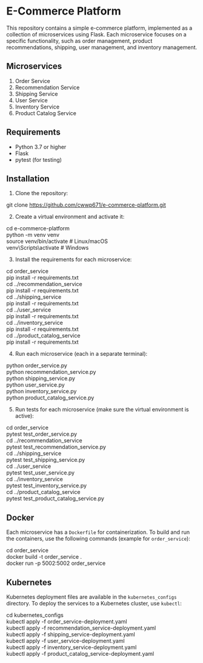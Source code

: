 # E-Commerce Platform

This repository contains a simple e-commerce platform, implemented as a collection of microservices using Flask. Each microservice focuses on a specific functionality, such as order management, product recommendations, shipping, user management, and inventory management.

## Microservices

1. Order Service
2. Recommendation Service
3. Shipping Service
4. User Service
5. Inventory Service
6. Product Catalog Service

## Requirements

- Python 3.7 or higher
- Flask
- pytest (for testing)

## Installation

1. Clone the repository:

git clone https://github.com/cwwp671/e-commerce-platform.git

2. Create a virtual environment and activate it:

cd e-commerce-platform  
python -m venv venv  
source venv/bin/activate  # Linux/macOS  
venv\Scripts\activate     # Windows  

3. Install the requirements for each microservice:

cd order_service  
pip install -r requirements.txt  
cd ../recommendation_service  
pip install -r requirements.txt  
cd ../shipping_service  
pip install -r requirements.txt  
cd ../user_service  
pip install -r requirements.txt  
cd ../inventory_service  
pip install -r requirements.txt  
cd ../product_catalog_service  
pip install -r requirements.txt  

4. Run each microservice (each in a separate terminal):

python order_service.py  
python recommendation_service.py  
python shipping_service.py  
python user_service.py  
python inventory_service.py  
python product_catalog_service.py  

5. Run tests for each microservice (make sure the virtual environment is active):

cd order_service  
pytest test_order_service.py  
cd ../recommendation_service  
pytest test_recommendation_service.py  
cd ../shipping_service  
pytest test_shipping_service.py  
cd ../user_service  
pytest test_user_service.py  
cd ../inventory_service  
pytest test_inventory_service.py  
cd ../product_catalog_service  
pytest test_product_catalog_service.py  

## Docker

Each microservice has a `Dockerfile` for containerization. To build and run the containers, use the following commands (example for `order_service`):

cd order_service  
docker build -t order_service .  
docker run -p 5002:5002 order_service  

## Kubernetes

Kubernetes deployment files are available in the `kubernetes_configs` directory. To deploy the services to a Kubernetes cluster, use `kubectl`:

cd kubernetes_configs  
kubectl apply -f order_service-deployment.yaml  
kubectl apply -f recommendation_service-deployment.yaml  
kubectl apply -f shipping_service-deployment.yaml  
kubectl apply -f user_service-deployment.yaml  
kubectl apply -f inventory_service-deployment.yaml  
kubectl apply -f product_catalog_service-deployment.yaml

